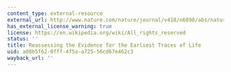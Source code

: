 ```yaml
---
content_type: external-resource
external_url: http://www.nature.com/nature/journal/v418/n6898/abs/nature00934.html
has_external_license_warning: true
license: https://en.wikipedia.org/wiki/All_rights_reserved
status: ''
title: Reassessing the Evidence for the Earliest Traces of Life
uid: a08b5f62-0fff-4f5a-a725-56cd67e462c3
wayback_url: ''
---
```

